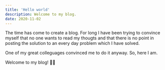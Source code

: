 ```yaml
---
title: 'Hello world'
description: Welcome to my blog.
date: 2020-11-02
---
```


The time has come to create a blog. For long I have been trying to convince myself that no one wants to read my thougts and that there is no point in posting the solution to an every day problem which I have solved.

One of my great colleguages convinced me to do it anyway. So, here I am.

Welcome to my blog! 🙇‍♂️
